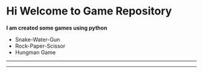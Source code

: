 # Hi Welcome to Game Repository

**I am created some games using python**
- Snake-Water-Gun
- Rock-Paper-Scissor
- Hungman Game
---
***

